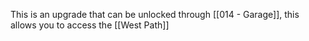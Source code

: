 This is an upgrade that can be unlocked through [[014 - Garage]], this allows you to access the [[West Path]]